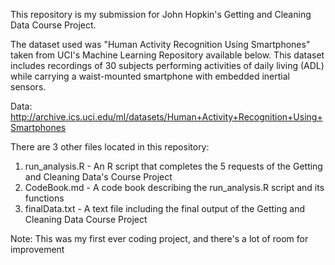 This repository is my submission for John Hopkin's Getting and Cleaning Data Course Project. 

The dataset used was "Human Activity Recognition Using Smartphones" taken from UCI's Machine Learning Repository available below. This dataset includes 
recordings of 30 subjects performing activities of daily living (ADL) while carrying a waist-mounted smartphone with 
embedded inertial sensors. 

Data: http://archive.ics.uci.edu/ml/datasets/Human+Activity+Recognition+Using+Smartphones

There are 3 other files located in this repository:

1. run_analysis.R - An R script that completes the 5 requests of the Getting and Cleaning Data's Course Project   
2. CodeBook.md - A code book describing the run_analysis.R script and its functions   
3. finalData.txt - A text file including the final output of the Getting and Cleaning Data Course Project

Note: This was my first ever coding project, and there's a lot of room for improvement
